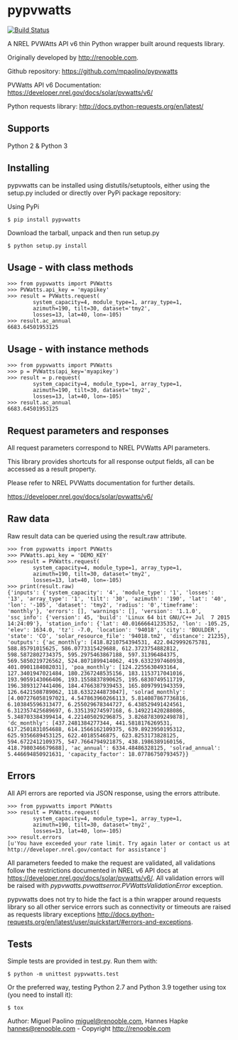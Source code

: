 pypvwatts
=========

[![Build Status](https://travis-ci.org/mpaolino/pypvwatts.svg?branch=master)](https://travis-ci.org/mpaolino/pypvwatts)

A NREL PVWAtts API v6 thin Python wrapper built around requests library.

Originally developed by <http://renooble.com>.

Github repository: <https://github.com/mpaolino/pypvwatts>


PVWatts API v6 Documentation: <https://developer.nrel.gov/docs/solar/pvwatts/v6/>

Python requests library: <http://docs.python-requests.org/en/latest/>

Supports
--------

Python 2 & Python 3

Installing
----------

pypvwatts can be installed using distutils/setuptools, either using the setup.py included or directly over PyPi package repository:


Using PyPi


    $ pip install pypvwatts


Download the tarball, unpack and then run setup.py


    $ python setup.py install


Usage - with class methods
--------------------------


    >>> from pypvwatts import PVWatts
    >>> PVWatts.api_key = 'myapikey'
    >>> result = PVWatts.request(
            system_capacity=4, module_type=1, array_type=1,
            azimuth=190, tilt=30, dataset='tmy2',
            losses=13, lat=40, lon=-105)
    >>> result.ac_annual
    6683.64501953125

Usage - with instance methods
-----------------------------


    >>> from pypvwatts import PVWatts
    >>> p = PVWatts(api_key='myapikey')
    >>> result = p.request(
            system_capacity=4, module_type=1, array_type=1,
            azimuth=190, tilt=30, dataset='tmy2',
            losses=13, lat=40, lon=-105)
    >>> result.ac_annual
    6683.64501953125


Request parameters and responses
--------------------------------

All request parameters correspond to NREL PVWatts API parameters.

This library provides shortcuts for all response output fields, all can be
accessed as a result property.

Please refer to NREL PVWatts documentation for further details.

https://developer.nrel.gov/docs/solar/pvwatts/v6/

Raw data
--------

Raw result data can be queried using the result.raw attribute.


	>>> from pypvwatts import PVWatts
	>>> PVWatts.api_key = 'DEMO_KEY'
	>>> result = PVWatts.request(
			system_capacity=4, module_type=1, array_type=1,
			azimuth=190, tilt=30, dataset='tmy2',
			losses=13, lat=40, lon=-105)
	>>> print(result.raw)
	{'inputs': {'system_capacity': '4', 'module_type': '1', 'losses': '13', 'array_type': '1', 'tilt': '30', 'azimuth': '190', 'lat': '40', 'lon': '-105', 'dataset': 'tmy2', 'radius': '0','timeframe': 'monthly'}, 'errors': [], 'warnings': [], 'version': '1.1.0', 'ssc_info': {'version': 45, 'build': 'Linux 64 bit GNU/C++ Jul  7 2015 14:24:09'}, 'station_info': {'lat': 40.01666641235352, 'lon': -105.25, 'elev': 1634.0, 'tz': -7.0, 'location': '94018', 'city': 'BOULDER', 'state': 'CO', 'solar_resource_file': '94018.tm2', 'distance': 21235}, 'outputs': {'ac_monthly': [418.8210754394531, 422.0429992675781, 588.85791015625, 586.0773315429688, 612.3723754882812, 598.5872802734375, 595.2975463867188, 597.31396484375, 569.5850219726562, 524.8071899414062, 419.6332397460938, 401.0901184082031], 'poa_monthly': [124.2255630493164, 127.3401947021484, 180.2367248535156, 183.1153717041016, 193.9059143066406, 193.1558837890625, 195.6830749511719, 196.3893127441406, 184.4766387939453, 165.8097991943359, 126.6421508789062, 118.6332244873047], 'solrad_monthly': [4.007276058197021, 4.547863960266113, 5.814087867736816, 6.103845596313477, 6.255029678344727, 6.438529491424561, 6.312357425689697, 6.335139274597168, 6.149221420288086, 5.348703384399414, 4.221405029296875, 3.826878309249878], 'dc_monthly': [437.2481384277344, 441.5818176269531, 617.2501831054688, 614.1566162109375, 639.8923950195312, 625.9356689453125, 622.40185546875, 623.8253173828125, 594.6722412109375, 547.7664794921875, 438.1986389160156, 418.7980346679688], 'ac_annual': 6334.48486328125, 'solrad_annual': 5.446694850921631, 'capacity_factor': 18.07786750793457}}


Errors
------

All API errors are reported via JSON response, using the errors attribute.


    >>> from pypvwatts import PVWatts
    >>> result = PVWatts.request(
            system_capacity=4, module_type=1, array_type=1,
            azimuth=190, tilt=30, dataset='tmy2',
            losses=13, lat=40, lon=-105)
    >>> result.errors
    [u'You have exceeded your rate limit. Try again later or contact us at http://developer.nrel.gov/contact for assistance']


All parameters feeded to make the request are validated, all validations follow the restrictions documented in NREL v6 API docs at <https://developer.nrel.gov/docs/solar/pvwatts/v6/>.
All validation errors will be raised with *pypvwatts.pvwattserror.PVWattsValidationError* exception.

pypvwatts does not try to hide the fact is a thin wrapper around requests library so all other service errors such as connectivity or timeouts are raised as requests library exceptions <http://docs.python-requests.org/en/latest/user/quickstart/#errors-and-exceptions>.


Tests
-----

Simple tests are provided in test.py. Run them with:

    $ python -m unittest pypvwatts.test

Or the preferred way, testing Python 2.7 and Python 3.9 together using tox (you need to install it):
    
    $ tox


Author: Miguel Paolino <miguel@renooble.com>, Hannes Hapke <hannes@renooble.com> - Copyright <http://renooble.com>
